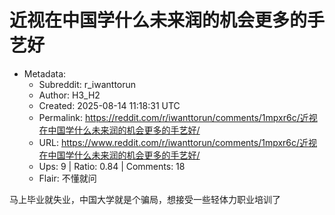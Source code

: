 # 近视在中国学什么未来润的机会更多的手艺好

- Metadata:
  - Subreddit: r_iwanttorun
  - Author: H3_H2
  - Created: 2025-08-14 11:18:31 UTC
  - Permalink: https://reddit.com/r/iwanttorun/comments/1mpxr6c/近视在中国学什么未来润的机会更多的手艺好/
  - URL: https://www.reddit.com/r/iwanttorun/comments/1mpxr6c/近视在中国学什么未来润的机会更多的手艺好/
  - Ups: 9 | Ratio: 0.84 | Comments: 18
  - Flair: 不懂就问


马上毕业就失业，中国大学就是个骗局，想接受一些轻体力职业培训了

